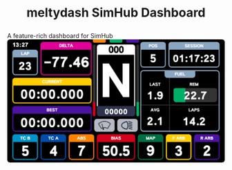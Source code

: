 
# <p align="center">meltydash SimHub Dashboard</p>

A feature-rich dashboard for SimHub
<img src="https://github.com/meltyfruits/meltydash/blob/main/meltydash/meltydash.djson.png?raw=true" alt="menuscreen"/>
